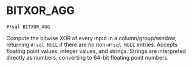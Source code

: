 # BITXOR_AGG

`#!sql BITXOR_AGG`

Compute the bitwise XOR of every input
in a column/group/window, returning `#!sql NULL` if there are no non-`#!sql NULL` entries.
Accepts floating point values, integer values, and strings. Strings are interpreted
directly as numbers, converting to 64-bit floating point numbers.
